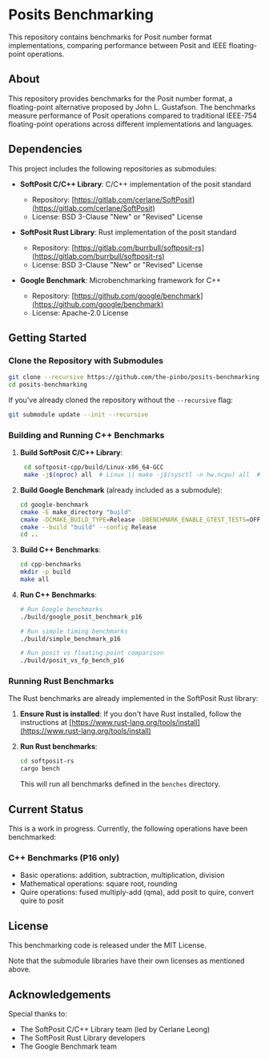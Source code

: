 # Posits Benchmarking

This repository contains benchmarks for Posit number format implementations, comparing performance between Posit and IEEE floating-point operations.

## About

This repository provides benchmarks for the Posit number format, a floating-point alternative proposed by John L. Gustafson. The benchmarks measure performance of Posit operations compared to traditional IEEE-754 floating-point operations across different implementations and languages.

## Dependencies

This project includes the following repositories as submodules:

- **SoftPosit C/C++ Library**: C/C++ implementation of the posit standard

  - Repository: [https://gitlab.com/cerlane/SoftPosit](https://gitlab.com/cerlane/SoftPosit)
  - License: BSD 3-Clause "New" or "Revised" License

- **SoftPosit Rust Library**: Rust implementation of the posit standard

  - Repository: [https://gitlab.com/burrbull/softposit-rs](https://gitlab.com/burrbull/softposit-rs)
  - License: BSD 3-Clause "New" or "Revised" License

- **Google Benchmark**: Microbenchmarking framework for C++
  - Repository: [https://github.com/google/benchmark](https://github.com/google/benchmark)
  - License: Apache-2.0 License

## Getting Started

### Clone the Repository with Submodules

```bash
git clone --recursive https://github.com/the-pinbo/posits-benchmarking.git
cd posits-benchmarking
```

If you've already cloned the repository without the `--recursive` flag:

```bash
git submodule update --init --recursive
```

### Building and Running C++ Benchmarks

1. **Build SoftPosit C/C++ Library**:

   ```bash
    cd softposit-cpp/build/Linux-x86_64-GCC
    make -j$(nproc) all  # Linux || make -j$(sysctl -n hw.ncpu) all  # macOS
   ```

2. **Build Google Benchmark** (already included as a submodule):

   ```bash
   cd google-benchmark
   cmake -E make_directory "build"
   cmake -DCMAKE_BUILD_TYPE=Release -DBENCHMARK_ENABLE_GTEST_TESTS=OFF -S . -B "build"
   cmake --build "build" --config Release
   cd ..
   ```

3. **Build C++ Benchmarks**:

   ```bash
   cd cpp-benchmarks
   mkdir -p build
   make all
   ```

4. **Run C++ Benchmarks**:

   ```bash
   # Run Google benchmarks
   ./build/google_posit_benchmark_p16

   # Run simple timing benchmarks
   ./build/simple_benchmark_p16

   # Run posit vs floating-point comparison
   ./build/posit_vs_fp_bench_p16
   ```

### Running Rust Benchmarks

The Rust benchmarks are already implemented in the SoftPosit Rust library:

1. **Ensure Rust is installed**:
   If you don't have Rust installed, follow the instructions at [https://www.rust-lang.org/tools/install](https://www.rust-lang.org/tools/install)

2. **Run Rust benchmarks**:

   ```bash
   cd softposit-rs
   cargo bench
   ```

   This will run all benchmarks defined in the `benches` directory.

## Current Status

This is a work in progress. Currently, the following operations have been benchmarked:

### C++ Benchmarks (P16 only)

- Basic operations: addition, subtraction, multiplication, division
- Mathematical operations: square root, rounding
- Quire operations: fused multiply-add (qma), add posit to quire, convert quire to posit

## License

This benchmarking code is released under the MIT License.

Note that the submodule libraries have their own licenses as mentioned above.

## Acknowledgements

Special thanks to:

- The SoftPosit C/C++ Library team (led by Cerlane Leong)
- The SoftPosit Rust Library developers
- The Google Benchmark team
